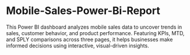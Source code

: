 # Mobile-Sales-Power-Bi-Report
This Power BI dashboard analyzes mobile sales data to uncover trends in sales, customer behavior, and product performance. Featuring KPIs, MTD, and SPLY comparisons across three pages, it helps businesses make informed decisions using interactive, visual-driven insights.
